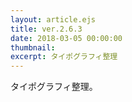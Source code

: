 ```yaml
---
layout: article.ejs
title: ver.2.6.3
date: 2018-03-05 00:00:00
thumbnail: 
excerpt: タイポグラフィ整理
---
```


タイポグラフィ整理。
